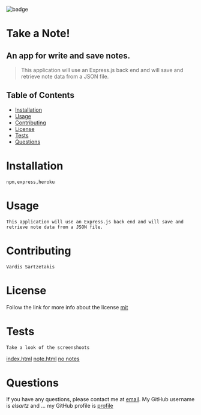 ![badge](https://img.shields.io/badge/license-mit-green)
  # Take a Note!
  
  ## An app for write and save notes.
  
  > This application will use an Express.js back end and will save and retrieve note data from a JSON file.

  ## Table of Contents
  - [Installation](#installation)
  - [Usage](#usage)
  - [Contributing](#contributing)
  - [License](#license)
  - [Tests](#tests)
  - [Questions](#questions)

  # Installation
    npm,express,heroku

  # Usage
    This application will use an Express.js back end and will save and retrieve note data from a JSON file.

  # Contributing
    Vardis Sartzetakis
  
  # License
  Follow the link for more info about the license [mit](https://choosealicense.com/licenses/mit)

  # Tests
    Take a look of the screenshoots
   [index.html](https://github.com/elsartz/note-taker/blob/main/images/index%20page.png)
   [note.html](https://github.com/elsartz/note-taker/blob/main/images/note%20page.png)
   [no notes](https://github.com/elsartz/note-taker/blob/main/images/not%20a%20note.png)

  # Questions
  If you have any questions, please contact me at [email](mailto:elsartz@gmail.com).
  My GitHub username is *elsartz* and ...
  my GitHub profile is [profile](https://github.com/elsartz)
